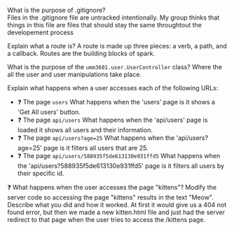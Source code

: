 What is the purpose of .gitignore? <br>
Files in the .gitignore file are untracked intentionally. 
My group thinks that things in this file are files that should stay the same throughtout the developement process

Explain what a route is? 
A route is made up three pieces: a verb, a path, and a callback. Routes are the building blocks of spark.

What is the purpose of the `umm3601.user.UserController` class?
Where the all the user and user manipulations take place.

Explain what happens when a user accesses each of the
following URLs:
- :question: The page `users`
What happens when the 'users' page is it shows a 'Get All users' button.
- :question: The page `api/users`
What happens when the 'api/users' page is loaded it shows all users and their information.
- :question: The page `api/users?age=25`
What happens when the 'api/users?age=25' page is it filters all users that are 25.
- :question: The page `api/users/588935f5de613130e931ffd5`
What happens when the 'api/users?588935f5de613130e931ffd5' page is it filters all users by their specific id.


:question: What happens when the user accesses the page "kittens"? Modify the server code so accessing the page "kittens" results in the text "Meow". Describe what you did and how it worked. 
At first it would give us a 404 not found error, but then we made a new kitten.html file and just had the server redirect to that page when the user tries to access the /kittens page.